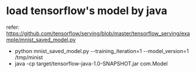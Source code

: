 # load tensorflow's model by java

refer: https://github.com/tensorflow/serving/blob/master/tensorflow_serving/example/mnist_saved_model.py
* python mnist_saved_model.py --training_iteration=1 --model_version=1 /tmp/minist
* java -cp  target/tensorflow-java-1.0-SNAPSHOT.jar com.Model
 